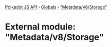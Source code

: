 [Polkadot JS API](../README.md) › [Globals](../globals.md) › ["Metadata/v8/Storage"](_metadata_v8_storage_.md)

# External module: "Metadata/v8/Storage"


